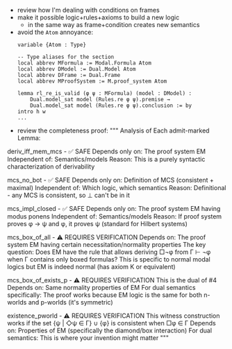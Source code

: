 - review how I'm dealing with conditions on frames
- make it possible logic+rules+axioms to build a new logic
  - in the same way as frame+condition creates new semantics
- avoid the `Atom` annoyance:
    ```lean
    variable {Atom : Type}

    -- Type aliases for the section
    local abbrev MFormula := Modal.Formula Atom
    local abbrev DModel := Dual.Model Atom  
    local abbrev DFrame := Dual.Frame
    local abbrev MProofSystem := M.proof_system Atom

    lemma rl_re_is_valid (φ ψ : MFormula) (model : DModel) :
        Dual.model_sat model (Rules.re φ ψ).premise →
        Dual.model_sat model (Rules.re φ ψ).conclusion := by
    intro h w
    ...
    ```
- review the completeness proof:
"""
Analysis of Each admit-marked Lemma:

deriv_iff_mem_mcs - ✅ SAFE
Depends only on: The proof system EM
Independent of: Semantics/models
Reason: This is a purely syntactic characterization of derivability

mcs_no_bot - ✅ SAFE
Depends only on: Definition of MCS (consistent + maximal)
Independent of: Which logic, which semantics
Reason: Definitional - any MCS is consistent, so ⊥ can't be in it

mcs_impl_closed - ✅ SAFE
Depends only on: The proof system EM having modus ponens
Independent of: Semantics/models
Reason: If proof system proves φ → ψ and φ, it proves ψ (standard for Hilbert systems)

mcs_box_of_all - ⚠️ REQUIRES VERIFICATION
Depends on: The proof system EM having certain necessitation/normality properties
The key question: Does EM have the rule that allows deriving □¬φ from Γ ⊢ ¬φ when Γ contains only boxed formulas?
This is specific to normal modal logics but EM is indeed normal (has axiom K or equivalent)

mcs_box_of_exists_p - ⚠️ REQUIRES VERIFICATION
This is the dual of #4
Depends on: Same normality properties of EM
For dual semantics specifically: The proof works because EM logic is the same for both n-worlds and p-worlds (it's symmetric)

existence_pworld - ⚠️ REQUIRES VERIFICATION
This witness construction works if the set {ψ | ◇ψ ∈ Γ} ∪ {φ} is consistent when □φ ∈ Γ
Depends on: Properties of EM (specifically the diamond/box interaction)
For dual semantics: This is where your invention might matter
"""

